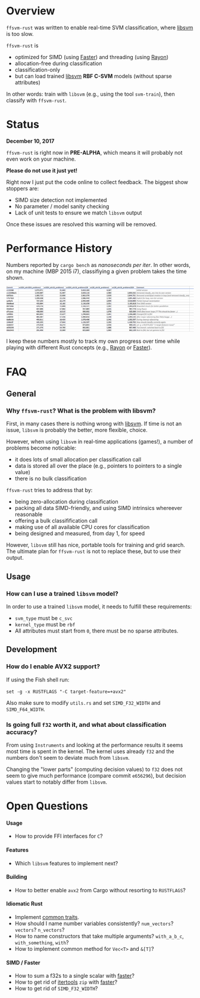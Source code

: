 

# Overview

`ffsvm-rust` was written to enable real-time SVM classification, where [libsvm](https://github.com/cjlin1/libsvm) is too slow.


`ffsvm-rust` is

* optimized for SIMD (using [Faster](https://github.com/AdamNiederer/faster)) and threading (using [Rayon](https://github.com/rayon-rs/rayon))
* allocation-free during classification
* classification-only
* but can load trained [libsvm](https://github.com/cjlin1/libsvm) **RBF C-SVM** models (without sparse attributes)

In other words: train with `libsvm` (e.g., using the tool `svm-train`), then classify with `ffsvm-rust`.


# Status

**December 10, 2017**

`ffsvm-rust` is right now in **PRE-ALPHA**, which means it will probably not even work on your machine.

**Please do not use it just yet!**

Right now I just put the code online to collect feedback. The biggest show stoppers are:

* SIMD size detection not implemented
* No parameter / model sanity checking
* Lack of unit tests to ensure we match `libsvm` output

Once these issues are resolved this warning will be removed.


# Performance History

Numbers reported by `cargo bench` as *nanoseconds per iter*. In other words, on my machine (MBP 2015 i7), classifiying a given problem takes the time shown.

![benchmarks](docs/benchmarks.png)

I keep these numbers mostly to track my own progress over time while playing with different Rust concepts (e.g., [Rayon](https://github.com/rayon-rs/rayon) or [Faster](https://github.com/AdamNiederer/faster)).




# FAQ


## General

### Why `ffsvm-rust`? What is the problem with libsvm?

First, in many cases there is nothing wrong with  [libsvm](https://github.com/cjlin1/libsvm). If time is not an issue, `libsvm` is probably the better, more flexible, choice.

However, when using `libsvm` in real-time applications (games!), a number of problems become noticable:

* it does lots of small allocation per classification call
* data is stored all over the place (e.g., pointers to pointers to a single value)
* there is no bulk classification

`ffsvm-rust` tries to address that by:

* being zero-allocation during classification
* packing all data SIMD-friendly, and using SIMD intrinsics whereever reasonable
* offering a bulk classifification call
* making use of all available CPU cores for classification
* being designed and measured, from day 1, for speed


However, `libsvm` still has nice, portable tools for training and grid search. The ultimate plan for `ffsvm-rust` is not to replace these, but to use their output.


## Usage

### How can I use a trained `libsvm` model?

In order to use a trained `libsvm` model, it needs to fulfill these requirements:

* `svm_type` must be `c_svc`
* `kernel_type` must be `rbf`
* All attributes must start from `0`, there must be no sparse attributes.



## Development

### How do I enable AVX2 support?

If using the Fish shell run:

`set -g -x RUSTFLAGS "-C target-feature=+avx2"`

Also make sure to modify `utils.rs` and set `SIMD_F32_WIDTH` and `SIMD_F64_WIDTH`.


### Is going full `f32` worth it, and what about classification accuracy?

From using `Instruments` and looking at the performance results it seems most time is spent in the kernel. The kernel uses already `f32` and the numbers don't seem to deviate much from `libsvm`.

Changing the "lower parts" (computing decision values) to `f32` does not seem to give much performance (compare commit `e656296`), but decision values start to notably differ from `libsvm`.



# Open Questions                                               


#### Usage

 * How to provide FFI interfaces for `C`?


#### Features

 * Which `libsvm` features to implement next?


#### Building

 * How to better enable `avx2` from Cargo without resorting to `RUSTFLAGS`?


#### Idiomatic Rust

 * Implement [common traits](https://doc.rust-lang.org/1.0.0/style/features/traits/common.html).
 * How should I name number variables consistently? `num_vectors`? `vectors`? `n_vectors`?   
 * How to name constructors that take multiple arguments? `with_a_b_c`, `with_something`, `with`?
 * How to implement common method for `Vec<T>` and `&[T]`?   


#### SIMD / Faster

 * How to sum a f32s to a single scalar with [faster](https://github.com/AdamNiederer/faster)?
 * How to get rid of [itertools](https://github.com/bluss/rust-itertools) `zip` with [faster](https://github.com/AdamNiederer/faster)?
 * How to get rid of `SIMD_F32_WIDTH`?
